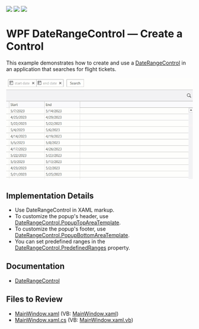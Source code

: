 <!-- default badges list -->
![](https://img.shields.io/endpoint?url=https://codecentral.devexpress.com/api/v1/VersionRange/638990114/23.1.2%2B)
[![](https://img.shields.io/badge/Open_in_DevExpress_Support_Center-FF7200?style=flat-square&logo=DevExpress&logoColor=white)](https://supportcenter.devexpress.com/ticket/details/T1166082)
[![](https://img.shields.io/badge/📖_How_to_use_DevExpress_Examples-e9f6fc?style=flat-square)](https://docs.devexpress.com/GeneralInformation/403183)
<!-- default badges end -->

# WPF DateRangeControl — Create a Control

This example demonstrates how to create and use a [DateRangeControl](https://docs.devexpress.com/WPF/DevExpress.Xpf.Editors.DateRangeControl) in an application that searches for flight tickets.

![Use a DateRangeControl](images/daterangecontrol.gif)

## Implementation Details

* Use DateRangeControl in XAML markup.
* To customize the popup's header, use [DateRangeControl.PopupTopAreaTemplate](https://docs.devexpress.com/WPF/DevExpress.Xpf.Editors.DateRangeControl.PopupTopAreaTemplate).
* To customize the popup's footer, use [DateRangeControl.PopupBottomAreaTemplate](https://docs.devexpress.com/WPF/DevExpress.Xpf.Editors.DateRangeControl.PopupBottomAreaTemplate).
* You can set predefined ranges in the [DateRangeControl.PredefinedRanges](https://docs.devexpress.com/WPF/DevExpress.Xpf.Editors.DateRangeControl.PredefinedRanges) property.

## Documentation

* [DateRangeControl](https://docs.devexpress.com/WPF/DevExpress.Xpf.Editors.DateRangeControl)
 
<!-- default file list -->
## Files to Review

* [MainWindow.xaml](./CS/FlightTickets/MainWindow.xaml) (VB: [MainWindow.xaml](./VB/FlightTickets/MainWindow.xaml))
* [MainWindow.xaml.cs](./CS/FlightTickets/MainWindow.xaml.cs) (VB: [MainWindow.xaml.vb](./VB/FlightTickets/MainWindow.xaml.vb))

<!-- default file list end -->
